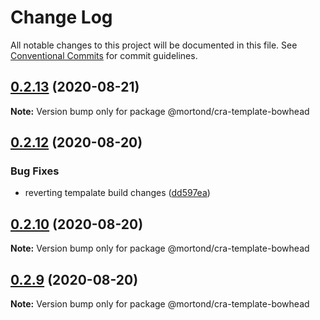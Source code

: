 # Change Log

All notable changes to this project will be documented in this file.
See [Conventional Commits](https://conventionalcommits.org) for commit guidelines.

## [0.2.13](https://github.com/daithimorton/bowhead/compare/@mortond/cra-template-bowhead@0.2.12...@mortond/cra-template-bowhead@0.2.13) (2020-08-21)

**Note:** Version bump only for package @mortond/cra-template-bowhead





## [0.2.12](https://github.com/daithimorton/bowhead/compare/@mortond/cra-template-bowhead@0.2.11...@mortond/cra-template-bowhead@0.2.12) (2020-08-20)


### Bug Fixes

* reverting tempalate build changes ([dd597ea](https://github.com/daithimorton/bowhead/commit/dd597ea4f7b47a1d60dfeb063bd62e542cf943a2))





## [0.2.10](https://github.com/daithimorton/bowhead/compare/@mortond/cra-template-bowhead@0.2.9...@mortond/cra-template-bowhead@0.2.10) (2020-08-20)

**Note:** Version bump only for package @mortond/cra-template-bowhead





## [0.2.9](https://github.com/daithimorton/bowhead/compare/@mortond/cra-template-bowhead@0.2.8...@mortond/cra-template-bowhead@0.2.9) (2020-08-20)

**Note:** Version bump only for package @mortond/cra-template-bowhead
